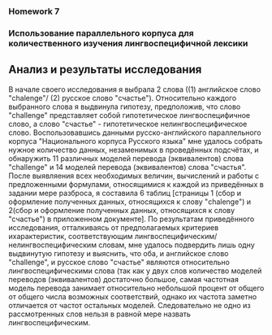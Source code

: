 ### **Homework 7**
### **Использование параллельного корпуса для количественного изучения лингвоспецифичной лексики**
## **Анализ и результаты исследования**
В начале своего исследования я выбрала 2 слова ((1) английское слово "chalenge"/ (2) русское слово "счастье"). Относительно каждого выбранного слова я выдвинула гипотезу, предположив, что слово "challenge" представляет собой гипотетическое лингвоспецифичное слово, а слово "счастье" - гипотетическое нелингвоспецифическое слово. Воспользовавшись данными русско-английского параллельного корпуса "Национального корпуса Русского языка" мне удалось собрать нужное количество данных, незаменимых в проведённых подсчётах, и обнаружить 11 различных моделей перевода (эквивалентов) слова "challenge" и 14 моделей перевода (эквивалентов) слова "счастья". После выявляения всех необходимых величин, вычислений и работы с предложенными формулами, относящимися к каждой из приведённых в задании мере разброса, я составила 6 таблиц [страницы 1 (сбор и оформление полученных данных, относящихся к слову "chalenge") и 2(сбор и оформление полученных данных, относящихся к слову "счастье") в приложенном документе]. По результатам приведённого исследования, отталкиваясь от предполагаемых критериев ихарактеристик, соответствующим лингвоспецифическим/ нелингвоспецифическим словам, мне удалось подвердить лишь одну выдвинутую гипотезу и выяснить, что оба, и английское слово "challenge", и русское слово "счастье" являются относительно лингвоспецифическими слова (так как у двух слов количество моделей переводов (эквивалентов) достаточно большое, самая частотная модель перевода занимает относительно небольшой процент от общего от общего числа возможных соответствий, однако их частота заметно отличается от частот остальных моделей. Следовательно не одно из рассмотренных слов нельзя в равной мере назвать лингвоспецифическим.
